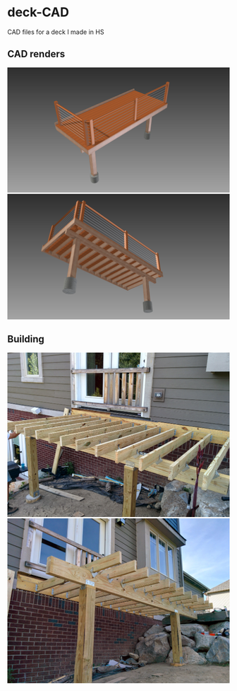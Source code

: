# deck-CAD

CAD files for a deck I made in HS

## CAD renders

![Top view](top.png)
![Bottom view](bottom.png)

## Building

![Bottom view](upper.jpg)
![Bottom view](lower.jpg)
